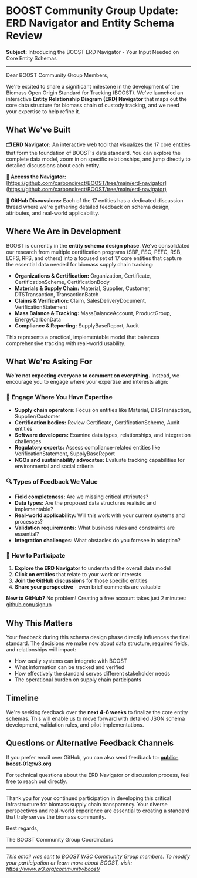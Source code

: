 # BOOST Community Group Update: ERD Navigator and Entity Schema Review

**Subject:** Introducing the BOOST ERD Navigator - Your Input Needed on Core Entity Schemas

---

Dear BOOST Community Group Members,

We're excited to share a significant milestone in the development of the Biomass Open Origin Standard for Tracking (BOOST). We've launched an interactive **Entity Relationship Diagram (ERD) Navigator** that maps out the core data structure for biomass chain of custody tracking, and we need your expertise to help refine it.

## What We've Built

**🗂️ ERD Navigator:** An interactive web tool that visualizes the 17 core entities that form the foundation of BOOST's data standard. You can explore the complete data model, zoom in on specific relationships, and jump directly to detailed discussions about each entity.

**📍 Access the Navigator:** [https://github.com/carbondirect/BOOST/tree/main/erd-navigator](https://github.com/carbondirect/BOOST/tree/main/erd-navigator)

**💬 GitHub Discussions:** Each of the 17 entities has a dedicated discussion thread where we're gathering detailed feedback on schema design, attributes, and real-world applicability.

## Where We Are in Development

BOOST is currently in the **entity schema design phase**. We've consolidated our research from multiple certification programs (SBP, FSC, PEFC, RSB, LCFS, RFS, and others) into a focused set of 17 core entities that capture the essential data needed for biomass supply chain tracking:

- **Organizations & Certification:** Organization, Certificate, CertificationScheme, CertificationBody
- **Materials & Supply Chain:** Material, Supplier, Customer, DTSTransaction, TransactionBatch
- **Claims & Verification:** Claim, SalesDeliveryDocument, VerificationStatement
- **Mass Balance & Tracking:** MassBalanceAccount, ProductGroup, EnergyCarbonData
- **Compliance & Reporting:** SupplyBaseReport, Audit

This represents a practical, implementable model that balances comprehensive tracking with real-world usability.

## What We're Asking For

**We're not expecting everyone to comment on everything.** Instead, we encourage you to engage where your expertise and interests align:

### 🎯 **Engage Where You Have Expertise**
- **Supply chain operators:** Focus on entities like Material, DTSTransaction, Supplier/Customer
- **Certification bodies:** Review Certificate, CertificationScheme, Audit entities
- **Software developers:** Examine data types, relationships, and integration challenges
- **Regulatory experts:** Assess compliance-related entities like VerificationStatement, SupplyBaseReport
- **NGOs and sustainability advocates:** Evaluate tracking capabilities for environmental and social criteria

### 🔍 **Types of Feedback We Value**
- **Field completeness:** Are we missing critical attributes?
- **Data types:** Are the proposed data structures realistic and implementable?
- **Real-world applicability:** Will this work with your current systems and processes?
- **Validation requirements:** What business rules and constraints are essential?
- **Integration challenges:** What obstacles do you foresee in adoption?

### 📝 **How to Participate**
1. **Explore the ERD Navigator** to understand the overall data model
2. **Click on entities** that relate to your work or interests
3. **Join the GitHub discussions** for those specific entities
4. **Share your perspective** - even brief comments are valuable

**New to GitHub?** No problem! Creating a free account takes just 2 minutes: [github.com/signup](https://github.com/signup)

## Why This Matters

Your feedback during this schema design phase directly influences the final standard. The decisions we make now about data structure, required fields, and relationships will impact:

- How easily systems can integrate with BOOST
- What information can be tracked and verified
- How effectively the standard serves different stakeholder needs
- The operational burden on supply chain participants

## Timeline

We're seeking feedback over the **next 4-6 weeks** to finalize the core entity schemas. This will enable us to move forward with detailed JSON schema development, validation rules, and pilot implementations.

## Questions or Alternative Feedback Channels

If you prefer email over GitHub, you can also send feedback to: **public-boost-01@w3.org**

For technical questions about the ERD Navigator or discussion process, feel free to reach out directly.

---

Thank you for your continued participation in developing this critical infrastructure for biomass supply chain transparency. Your diverse perspectives and real-world experience are essential to creating a standard that truly serves the biomass community.

Best regards,

The BOOST Community Group Coordinators

---
*This email was sent to BOOST W3C Community Group members. To modify your participation or learn more about BOOST, visit: https://www.w3.org/community/boost/*
